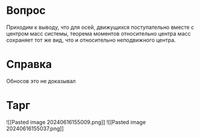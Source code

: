 # Вопрос
Приходим к выводу, что для осей, движущихся поступательно вместе с центром масс системы, теорема моментов относительно центра масс сохраняет тот же вид, что и относительно неподвижного центра.

# Справка
Обносов это не доказывал 

# Тарг
![[Pasted image 20240616155009.png]]
![[Pasted image 20240616155037.png]]
